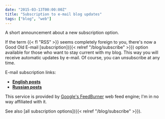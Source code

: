 ```yaml
---
date: "2015-03-13T00:00:00Z"
title: "Subscription to e-mail blog updates"
tags: ["blog", "web"]
---
```


A short announcement about a new subscription option.

If the term {{< fl "RSS" >}} seems completely foreign to you, there's now a Good Old E-mail [subscription]({{< relref "/blog/subscribe" >}}) option available for those who want to stay current with my blog. This way you will receive automatic updates by e-mail. Of course, you can unsubscribe at any time.

<!--more-->

E-mail subscription links:

* **[English posts](https://feedburner.google.com/fb/a/mailverify?uri=yktoo_en&loc=en_US)**
* **[Russian posts](https://feedburner.google.com/fb/a/mailverify?uri=yktoo_ru&loc=en_US)**

This service is provided by [Google's FeedBurner](https://feedburner.google.com/) web feed engine; I'm in no way affiliated with it.

See also [all subscription options]({{< relref "/blog/subscribe" >}}).
